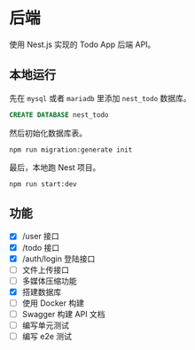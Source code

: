 # 后端

使用 Nest.js 实现的 Todo App 后端 API。

## 本地运行

先在 `mysql` 或者 `mariadb` 里添加 `nest_todo` 数据库。

```sql
CREATE DATABASE nest_todo
```

然后初始化数据库表。

```shell
npm run migration:generate init
```

最后，本地跑 Nest 项目。

```shell
npm run start:dev
```

## 功能

- [x] /user 接口
- [x] /todo 接口
- [x] /auth/login 登陆接口
- [ ] 文件上传接口
- [ ] 多媒体压缩功能
- [x] 搭建数据库
- [ ] 使用 Docker 构建
- [ ] Swagger 构建 API 文档
- [ ] 编写单元测试
- [ ] 编写 e2e 测试
